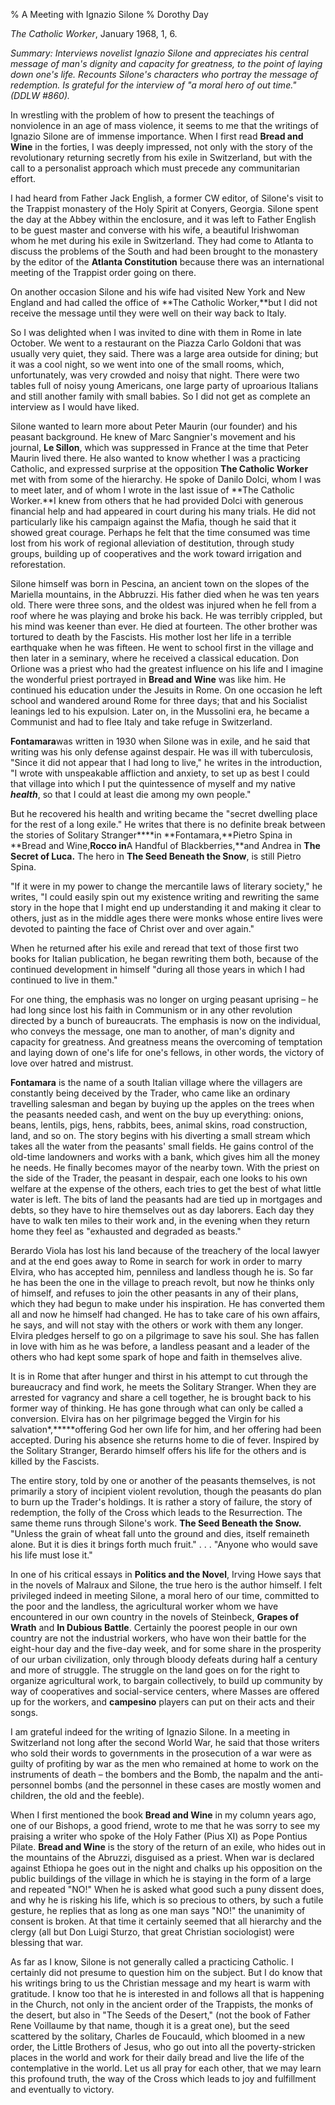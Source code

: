 % A Meeting with Ignazio Silone
% Dorothy Day

*The Catholic Worker*, January 1968, 1, 6.

*Summary: Interviews novelist Ignazio Silone and appreciates his central
message of man's dignity and capacity for greatness, to the point of
laying down one's life. Recounts Silone's characters who portray the
message of redemption. Is grateful for the interview of "a moral hero of
out time." (DDLW \#860).*

In wrestling with the problem of how to present the teachings of
nonviolence in an age of mass violence, it seems to me that the writings
of Ignazio Silone are of immense importance. When I first read **Bread
and Wine** in the forties, I was deeply impressed, not only with the
story of the revolutionary returning secretly from his exile in
Switzerland, but with the call to a personalist approach which must
precede any communitarian effort.

I had heard from Father Jack English, a former CW editor, of Silone's
visit to the Trappist monastery of the Holy Spirit at Conyers, Georgia.
Silone spent the day at the Abbey within the enclosure, and it was left
to Father English to be guest master and converse with his wife, a
beautiful Irishwoman whom he met during his exile in Switzerland. They
had come to Atlanta to discuss the problems of the South and had been
brought to the monastery by the editor of the **Atlanta Constitution**
because there was an international meeting of the Trappist order going
on there.

On another occasion Silone and his wife had visited New York and New
England and had called the office of **The Catholic Worker,**but I did
not receive the message until they were well on their way back to Italy.

So I was delighted when I was invited to dine with them in Rome in late
October. We went to a restaurant on the Piazza Carlo Goldoni that was
usually very quiet, they said. There was a large area outside for
dining; but it was a cool night, so we went into one of the small rooms,
which, unfortunately, was very crowded and noisy that night. There were
two tables full of noisy young Americans, one large party of uproarious
Italians and still another family with small babies. So I did not get as
complete an interview as I would have liked.

Silone wanted to learn more about Peter Maurin (our founder) and his
peasant background. He knew of Marc Sangnier's movement and his journal,
**Le Sillon**, which was suppressed in France at the time that Peter
Maurin lived there. He also wanted to know whether I was a practicing
Catholic, and expressed surprise at the opposition **The Catholic
Worker** met with from some of the hierarchy. He spoke of Danilo Dolci,
whom I was to meet later, and of whom I wrote in the last issue of **The
Catholic Worker.**I knew from others that he had provided Dolci with
generous financial help and had appeared in court during his many
trials. He did not particularly like his campaign against the Mafia,
though he said that it showed great courage. Perhaps he felt that the
time consumed was time lost from his work of regional alleviation of
destitution, through study groups, building up of cooperatives and the
work toward irrigation and reforestation.

Silone himself was born in Pescina, an ancient town on the slopes of the
Mariella mountains, in the Abbruzzi. His father died when he was ten
years old. There were three sons, and the oldest was injured when he
fell from a roof where he was playing and broke his back. He was
terribly crippled, but his mind was keener than ever. He died at
fourteen. The other brother was tortured to death by the Fascists. His
mother lost her life in a terrible earthquake when he was fifteen. He
went to school first in the village and then later in a seminary, where
he received a classical education. Don Orlione was a priest who had the
greatest influence on his life and I imagine the wonderful priest
portrayed in **Bread and Wine** was like him. He continued his education
under the Jesuits in Rome. On one occasion he left school and wandered
around Rome for three days; that and his Socialist leanings led to his
expulsion. Later on, in the Mussolini era, he became a Communist and had
to flee Italy and take refuge in Switzerland.

**Fontamara**was written in 1930 when Silone was in exile, and he said
that writing was his only defense against despair. He was ill with
tuberculosis, "Since it did not appear that I had long to live," he
writes in the introduction, "I wrote with unspeakable affliction and
anxiety, to set up as best I could that village into which I put the
quintessence of myself and my native ***health***, so that I could at
least die among my own people."

But he recovered his health and writing became the "secret dwelling
place for the rest of a long exile." He writes that there is no definite
break between the stories of Solitary Stranger****in
**Fontamara,**Pietro Spina in **Bread and Wine,**Rocco in**A Handful of
Blackberries,**and Andrea in **The Secret of Luca.** The hero in **The
Seed Beneath the Snow**, is still Pietro Spina.

"If it were in my power to change the mercantile laws of literary
society," he writes, "I could easily spin out my existence writing and
rewriting the same story in the hope that I might end up understanding
it and making it clear to others, just as in the middle ages there were
monks whose entire lives were devoted to painting the face of Christ
over and over again."

When he returned after his exile and reread that text of those first two
books for Italian publication, he began rewriting them both, because of
the continued development in himself "during all those years in which I
had continued to live in them."

For one thing, the emphasis was no longer on urging peasant uprising –
he had long since lost his faith in Communism or in any other revolution
directed by a bunch of bureaucrats. The emphasis is now on the
individual, who conveys the message, one man to another, of man's
dignity and capacity for greatness. And greatness means the overcoming
of temptation and laying down of one's life for one's fellows, in other
words, the victory of love over hatred and mistrust.

**Fontamara** is the name of a south Italian village where the villagers
are constantly being deceived by the Trader, who came like an ordinary
travelling salesman and began by buying up the apples on the trees when
the peasants needed cash, and went on the buy up everything: onions,
beans, lentils, pigs, hens, rabbits, bees, animal skins, road
construction, land, and so on. The story begins with his diverting a
small stream which takes all the water from the peasants' small fields.
He gains control of the old-time landowners and works with a bank, which
gives him all the money he needs. He finally becomes mayor of the nearby
town. With the priest on the side of the Trader, the peasant in despair,
each one looks to his own welfare at the expense of the others, each
tries to get the best of what little water is left. The bits of land the
peasants had are tied up in mortgages and debts, so they have to hire
themselves out as day laborers. Each day they have to walk ten miles to
their work and, in the evening when they return home they feel as
"exhausted and degraded as beasts."

Berardo Viola has lost his land because of the treachery of the local
lawyer and at the end goes away to Rome in search for work in order to
marry Elvira, who has accepted him, penniless and landless though he is.
So far he has been the one in the village to preach revolt, but now he
thinks only of himself, and refuses to join the other peasants in any of
their plans, which they had begun to make under his inspiration. He has
converted them all and now he himself had changed. He has to take care
of his own affairs, he says, and will not stay with the others or work
with them any longer. Elvira pledges herself to go on a pilgrimage to
save his soul. She has fallen in love with him as he was before, a
landless peasant and a leader of the others who had kept some spark of
hope and faith in themselves alive.

It is in Rome that after hunger and thirst in his attempt to cut through
the bureaucracy and find work, he meets the Solitary Stranger. When they
are arrested for vagrancy and share a cell together, he is brought back
to his former way of thinking. He has gone through what can only be
called a conversion. Elvira has on her pilgrimage begged the Virgin for
his salvation*,*****offering God her own life for him, and her offering
had been accepted. During his absence she returns home to die of fever.
Inspired by the Solitary Stranger, Berardo himself offers his life for
the others and is killed by the Fascists.

The entire story, told by one or another of the peasants themselves, is
not primarily a story of incipient violent revolution, though the
peasants do plan to burn up the Trader's holdings. It is rather a story
of failure, the story of redemption, the folly of the Cross which leads
to the Resurrection. The same theme runs through Silone's work. **The
Seed Beneath the Snow.** "Unless the grain of wheat fall unto the ground
and dies, itself remaineth alone. But it is dies it brings forth much
fruit." . . . "Anyone who would save his life must lose it."

In one of his critical essays in **Politics and the Novel**, Irving Howe
says that in the novels of Malraux and Silone, the true hero is the
author himself. I felt privileged indeed in meeting Silone, a moral hero
of our time, committed to the poor and the landless, the agricultural
worker whom we have encountered in our own country in the novels of
Steinbeck, **Grapes of Wrath** and **In Dubious Battle**. Certainly the
poorest people in our own country are not the industrial workers, who
have won their battle for the eight-hour day and the five-day week, and
for some share in the prosperity of our urban civilization, only through
bloody defeats during half a century and more of struggle. The struggle
on the land goes on for the right to organize agricultural work, to
bargain collectively, to build up community by way of cooperatives and
social-service centers, where Masses are offered up for the workers, and
**campesino** players can put on their acts and their songs.

I am grateful indeed for the writing of Ignazio Silone. In a meeting in
Switzerland not long after the second World War, he said that those
writers who sold their words to governments in the prosecution of a war
were as guilty of profiting by war as the men who remained at home to
work on the instruments of death – the bombers and the Bomb, the napalm
and the anti-personnel bombs (and the personnel in these cases are
mostly women and children, the old and the feeble).

When I first mentioned the book **Bread and Wine** in my column years
ago, one of our Bishops, a good friend, wrote to me that he was sorry to
see my praising a writer who spoke of the Holy Father (Pius XI) as Pope
Pontius Pilate. **Bread and Wine** is the story of the return of an
exile, who hides out in the mountains of the Abruzzi, disguised as a
priest. When war is declared against Ethiopa he goes out in the night
and chalks up his opposition on the public buildings of the village in
which he is staying in the form of a large and repeated "NO!" When he is
asked what good such a puny dissent does, and why he is risking his
life, which is so precious to others, by such a futile gesture, he
replies that as long as one man says "NO!" the unanimity of consent is
broken. At that time it certainly seemed that all hierarchy and the
clergy (all but Don Luigi Sturzo, that great Christian sociologist) were
blessing that war.

As far as I know, Silone is not generally called a practicing Catholic.
I certainly did not presume to question him on the subject. But I do
know that his writings bring to us the Christian message and my heart is
warm with gratitude. I know too that he is interested in and follows all
that is happening in the Church, not only in the ancient order of the
Trappists, the monks of the desert, but also in "The Seeds of the
Desert," (not the book of Father Rene Voillaume by that name, though it
is a great one), but the seed scattered by the solitary, Charles de
Foucauld, which bloomed in a new order, the Little Brothers of Jesus,
who go out into all the poverty-stricken places in the world and work
for their daily bread and live the life of the contemplative in the
world. Let us all pray for each other, that we may learn this profound
truth, the way of the Cross which leads to joy and fulfillment and
eventually to victory.
